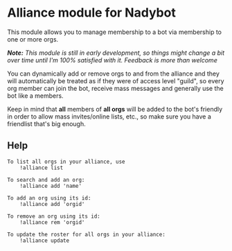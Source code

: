 # Alliance module for Nadybot

This module allows you to manage membership to a bot via membership to one or more orgs.

***Note:** This module is still in early development, so things might change a bit over time until I'm 100% satisfied with it. Feedback is more than welcome*

You can dynamically add or remove orgs to and from the alliance and they will automatically be treated as if they were of access level "guild", so every org member can join the bot, receive mass messages and generally use the bot like a members.

Keep in mind that **all** members of **all orgs** will be added to the bot's friendly in order to allow mass invites/online lists, etc., so make sure you have a friendlist that's big enough.

## Help

```text
To list all orgs in your alliance, use
    !alliance list

To search and add an org:
    !alliance add 'name'

To add an org using its id:
    !alliance add 'orgid'

To remove an org using its id:
    !alliance rem 'orgid'

To update the roster for all orgs in your alliance:
    !alliance update
```
